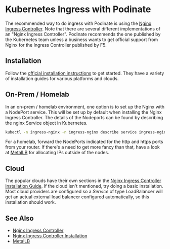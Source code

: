 # Kubernetes Ingress with Podinate

The recommended way to do ingress with Podinate is using the [Nginx Ingress Controller](https://kubernetes.github.io/ingress-nginx/). Note that there are several different implementations of an "Nginx Ingress Controller". Podinate recommends the one published by the Kubernetes team unless a business wants to get official support from Nginx for the Ingress Controller published by F5. 

## Installation 
Follow the [official installation instructions](https://kubernetes.github.io/ingress-nginx/deploy/) to get started. They have a variety of installation guides for various platforms and clouds. 

## On-Prem / Homelab
In an on-prem / homelab environment, one option is to set up the Nginx with a NodePort service. This will be set up by default when installing the Nginx Ingress Controller. The details of the Nodeports can be found by describing the nginx Service object in Kubernetes.
```bash
kubectl -n ingress-nginx -n ingress-nginx describe service ingress-nginx-controller
```
For a homelab, forward the NodePorts indicated for the http and https ports from your router. If there's a need to get more fancy than that, have a look at [MetalLB](https://metallb.io/) for allocating IPs outside of the nodes. 

## Cloud
The popular clouds have their own sections in the [Nginx Ingress Controller Installation Guide](https://kubernetes.github.io/ingress-nginx/deploy/). If the cloud isn't mentioned, try doing a basic installation. Most cloud providers are configured so a *Service* of type LoadBalancer will get an actual external load balancer configured automatically, so this installation should work. 


## See Also
- [Nginx Ingress Controller](https://kubernetes.github.io/ingress-nginx/)
- [Nginx Ingress Controller Installation](https://kubernetes.github.io/ingress-nginx/deploy/)
- [MetalLB](https://metallb.io/)